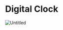 # Digital Clock

![Untitled](https://user-images.githubusercontent.com/72075570/146431842-14eb7b8f-29ad-4c5b-a40d-75fcc454c444.png)

